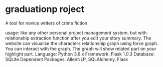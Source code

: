 # graduationp roject
A tool for novice writers of crime fiction

usage: like any other personal project management system, but with relationship extraction function after you edit your story summary. The website can visualise the characters relationship graph using force graph. You can interact with the graph. The graph will show related part on your highlight part.
Language: Python 3.6.x
Framework: Flask 1.0.3
Database: SQLite
Dependent Packages: AllenNLP, SQLAlchemy, Flask
